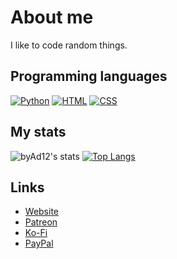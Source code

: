 # About me

I like to code random things.

## Programming languages
[![Python](https://www.quintagroup.com/++theme++quintagroup-theme/images/logo_python_section.png)](https://python.org)
[![HTML](https://img.icons8.com/material-outlined/2x/html-5.png)](https://html5.org)
[![CSS](https://www.proteusthemes.com/wp-content/uploads/2017/11/features-css-min.png)]()

## My stats
![byAd12's stats](https://github-readme-stats.vercel.app/api?username=byad12&show_icons=true&theme=transparent)
[![Top Langs](https://github-readme-stats.vercel.app/api/top-langs/?username=byAd12&layout=compact)](https://github.com/byad12)

## Links

* [Website](https://www.byad12.aili-ss.xyz)
* [Patreon](https://www.patreon.com/byAd12)
* [Ko-Fi]([https://www.patreon.com/byAd12](https://ko-fi.com/byad12))
* [PayPal](https://www.paypal.com/donate/?hosted_button_id=9D8YV9UW5LYKQ)
